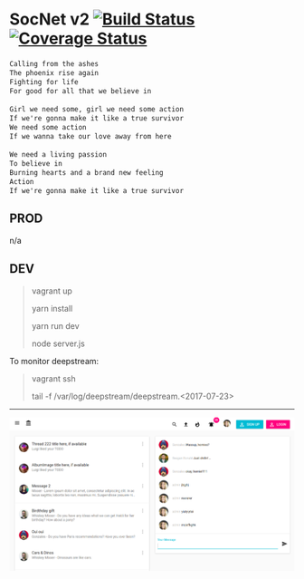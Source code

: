 SocNet v2 [![Build Status](https://travis-ci.org/joetm/cp2.svg?branch=master)](https://travis-ci.org/joetm/cp2) [![Coverage Status](https://coveralls.io/repos/github/joetm/cp2/badge.svg?branch=master)](https://coveralls.io/github/joetm/cp2?branch=master)
=====

```
Calling from the ashes
The phoenix rise again
Fighting for life
For good for all that we believe in

Girl we need some, girl we need some action
If we're gonna make it like a true survivor
We need some action
If we wanna take our love away from here

We need a living passion
To believe in
Burning hearts and a brand new feeling
Action
If we're gonna make it like a true survivor
```

PROD
----

n/a

DEV
----

> vagrant up
>
> yarn install
>
> yarn run dev
>
> node server.js

To monitor deepstream:

> vagrant ssh
>
> tail -f /var/log/deepstream/deepstream.<2017-07-23>

---

![Screenshot-Home-2017-09-09 20-37-51.png](https://github.com/joetm/cp2/blob/master/screenshots/Screenshot-Home-2017-09-09%2020-37-51.png?raw=true "Screenshot Homepage 2017-09-09 20-37-51")


